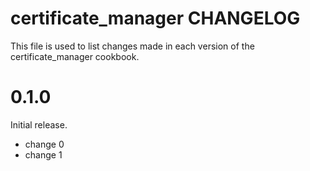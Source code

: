 # certificate_manager CHANGELOG

This file is used to list changes made in each version of the certificate_manager cookbook.

# 0.1.0

Initial release.

- change 0
- change 1

